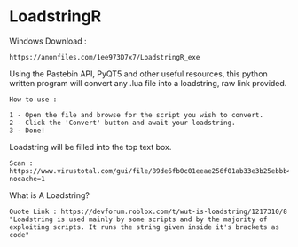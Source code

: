 # LoadstringR
Windows Download : 
    
    https://anonfiles.com/1ee973D7x7/LoadstringR_exe

Using the Pastebin API, PyQT5 and other useful resources, this python written program will convert any .lua file into a loadstring, raw link provided.

    How to use : 

    1 - Open the file and browse for the script you wish to convert. 
    2 - Click the 'Convert' button and await your loadstring. 
    3 - Done! 

Loadstring will be filled into the top text box.
    
    Scan : https://www.virustotal.com/gui/file/89de6fb0c01eeae256f01ab33e3b25ebbb4dd70e94a734df96a48d7076111b09?nocache=1
    
What is A Loadstring? 

    Quote Link : https://devforum.roblox.com/t/wut-is-loadstring/1217310/8
    "Loadstring is used mainly by some scripts and by the majority of exploiting scripts. It runs the string given inside it's brackets as code"
